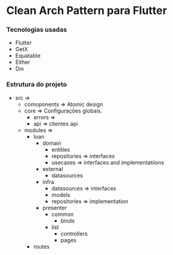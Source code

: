 # Clean Arch Pattern para Flutter

### Tecnologias usadas

- Flutter
- GetX
- Equatable
- Either
- Dio

### Estrutura do projeto
- src =>
    - comoponents => Atomic design
    - core => Configurações globais.
        - errors =>
        - api => clientes api
    - modules =>
        - loan
            - domain 
                - entities
                - repositories => interfaces
                - usecases => interfaces and implementatiions
            - external
                - datasources
            - infra
                - datasources => interfaces
                - models
                - repositories => implementation
            - presenter
                - common
                    - binds
                - list
                    - controllers
                    - pages
        - routes
